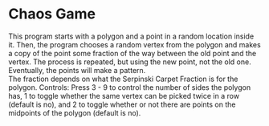 # Chaos Game
This program starts with a polygon and a point in a random location inside it. Then, the program chooses a random vertex from the polygon and makes a copy of the point some fraction of the way between the old point and the vertex. The process is repeated, but using the new point, not the old one. Eventually, the points will make a pattern.  
The fraction depends on what the Serpinski Carpet Fraction is for the polygon.
Controls: Press 3 - 9 to control the number of sides the polygon has, 1 to toggle whether the same vertex can be picked twice in a row (default is no), and 2 to toggle whether or not there are points on the midpoints of the polygon (default is no).
